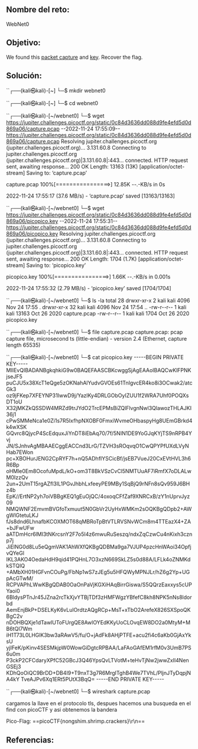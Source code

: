 ## Nombre del reto:
WebNet0

## Objetivo:
We found this [packet capture](https://jupiter.challenges.picoctf.org/static/0c84d3636dd088d9fe4efd5d0d869a06/capture.pcap) and [key](https://jupiter.challenges.picoctf.org/static/0c84d3636dd088d9fe4efd5d0d869a06/picopico.key). Recover the flag.

## Solución:
``┌──(kali㉿kali)-[~]
└─$ mkdir webnet0  
                                                                             
``┌──(kali㉿kali)-[~]
└─$ cd webnet0 
                                                                             
``┌──(kali㉿kali)-[~/webnet0]
└─$ wget https://jupiter.challenges.picoctf.org/static/0c84d3636dd088d9fe4efd5d0d869a06/capture.pcap
--2022-11-24 17:55:09--  https://jupiter.challenges.picoctf.org/static/0c84d3636dd088d9fe4efd5d0d869a06/capture.pcap
Resolving jupiter.challenges.picoctf.org (jupiter.challenges.picoctf.org)... 3.131.60.8
Connecting to jupiter.challenges.picoctf.org (jupiter.challenges.picoctf.org)|3.131.60.8|:443... connected.
HTTP request sent, awaiting response... 200 OK
Length: 13163 (13K) [application/octet-stream]
Saving to: ‘capture.pcap’

capture.pcap        100%[================>]  12.85K  --.-KB/s    in 0s      

2022-11-24 17:55:17 (37.6 MB/s) - ‘capture.pcap’ saved [13163/13163]

                                                                             
``┌──(kali㉿kali)-[~/webnet0]
└─$ wget https://jupiter.challenges.picoctf.org/static/0c84d3636dd088d9fe4efd5d0d869a06/picopico.key
--2022-11-24 17:55:31--  https://jupiter.challenges.picoctf.org/static/0c84d3636dd088d9fe4efd5d0d869a06/picopico.key
Resolving jupiter.challenges.picoctf.org (jupiter.challenges.picoctf.org)... 3.131.60.8
Connecting to jupiter.challenges.picoctf.org (jupiter.challenges.picoctf.org)|3.131.60.8|:443... connected.
HTTP request sent, awaiting response... 200 OK
Length: 1704 (1.7K) [application/octet-stream]
Saving to: ‘picopico.key’

picopico.key        100%[================>]   1.66K  --.-KB/s    in 0.001s  

2022-11-24 17:55:32 (2.79 MB/s) - ‘picopico.key’ saved [1704/1704]

                                                                             
``┌──(kali㉿kali)-[~/webnet0]
└─$ ls -la
total 28
drwxr-xr-x  2 kali kali  4096 Nov 24 17:55 .
drwxr-xr-x 32 kali kali  4096 Nov 24 17:54 ..
-rw-r--r--  1 kali kali 13163 Oct 26  2020 capture.pcap
-rw-r--r--  1 kali kali  1704 Oct 26  2020 picopico.key
                                                                             
``┌──(kali㉿kali)-[~/webnet0]
└─$ file capture.pcap 
capture.pcap: pcap capture file, microsecond ts (little-endian) - version 2.4 (Ethernet, capture length 65535)
                                                                             
``┌──(kali㉿kali)-[~/webnet0]
└─$ cat picopico.key
-----BEGIN PRIVATE KEY-----
MIIEvQIBADANBgkqhkiG9w0BAQEFAASCBKcwggSjAgEAAoIBAQCwKlFPNKjseJF5
puCJU5x38XcT1eQge5zOKNahAlYudvGVOEs61TnIgvcER4ko8i3OCwak2/atcGk3
oz9jFKep7XFEYNP31IwwD9j/YazlKy4DRLGObOyIZUU1f2WRA7Uhf0POQXsDT1oU
X32jMKZkQSSDW4MRZd9trJYdO2TrcEPMsBiZQlFlvgnNwl3QlawozTHLAJKI36j1
cPwSMMeNca1e0Zi1s7R5IxfhpNXOBF0FmxiWvmeOHbaspyHg8UEmGBrkd4k4wXSK
GQvrc8QjycP4ScEdquxJiYnDT8iEbAq70/7f/5NIN1DE9YoGJqKYjTS9nRPB4Yvj
JN/SJnhvAgMBAAECggEACCnd3LrG/TZVH3sROqvqO1CwQPYPfUXdLVyNHab7EWon
pc+XBOHurJENG2CpRYF7h+nQ5ADhfIYSCicBf/jsEB7VueJ20CxEVtHVL3h6R6Bp
oHMle0Em8OcofuMpdL/kO+om3T8BkVSzCvCl5NMTUuAF7iRmfX7oDLALwM0IzzQv
2un+2UmT15rgAZfl3IL1PGvJhbhLxfeeyPE9MBy1SqBjQ9rNFn8sQv959J6BHz4b
EpK//ErtNP2yh7oiVBBgKEQ1gEuOjQC/4oxoqCFfZaf9XNRCxB/zY1nUprvJyz09
NMQWNF2EmvmBVGfoTxmuut5N0GbVr2UyHxWMKm2sOQKBgQDpb2+AWgWlGtetuLKJ
fJs8dnd6LhnafbKCOXMOT68qMBRoTpBtVTLRVSNvWCm8m4TTEazX4+ZA+bJFwUFw
aATDmHcr6lMI3tNKrcsnY2F7o5I4z6mwuRuSeszq/ndxZqCzwCu4nKixh3cznp7j
JiElNG0d8Lu5eQgmVAK1AhWXfQKBgQDBMa9ga7VJUP4pzcHnWAoi34OpfjvQYeGl
IKL3AKO4OedaHdH9qid41PQHnL7O3xzN669SkLZ5s0d88A/LFLk4oZNMKdkSTQIQ
+AMbXH01HGFvnCOuPg/FbNp1wS7zJEg5u5HFQWyMPNJLr/hZ6g2Yp+UGpAcGTwM/
RCPVAPhLWwKBgQDAB0OaOnPaVjKGXiHAqBirrGiswa/S5QQrzEaxxys5cUPYaoi0
6BldysPTnJr45JZna2rcTkXjvYTBjTDf3zHMFWgzYBfefC8kh8NPK5nNs8ldorbd
AemEnjBkP+DSELKyK6vLulOrdtzAQgRCp+MsT+xTbO2ArefeX826SXSpoQKBgC2v
nDOHBQXje1dTawlUToFUrgQE8AwlOYEdKKyUoCLOvqEW8DO2a0MtyM+MB6tQI7Wm
iH1T73L0LHGlK3bw3aRAwV5/fu/O+jAdFk8AHjPTFE+acu2fi4c6aKb0GjAxYksU
yjIFeK/pKinv4SESMkjpW0WowGiDgtcRPBAA/LaFAoGAfEM1rfM0v3UmB7PS6u0m
P3ckP2CFCdaryXPfC52GBcJ3Q46YpsQvLTVotM+teHvTjNw2jwwZxIl4NenGSEj3
KDhQoOiQC9BrDD+DB4I9+T9nxT3g7R6MrgITghB4We7TVhL/PljnJTyDqpjNA4kY
TveAJPv6Xq1ERt5PUtX3BqQ=
-----END PRIVATE KEY-----
                                                                             
``┌──(kali㉿kali)-[~/webnet0]
└─$ wireshark capture.pcap


cargamos la llave en el protocolo tls, despues hacemos una busqueda en el find con picoCTF y asi obtenemos la bandera

Pico-Flag: ==picoCTF{nongshim.shrimp.crackers}\r\n==

## Referencias: